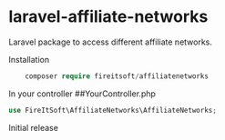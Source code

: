 # laravel-affiliate-networks
Laravel package to access different affiliate networks.


Installation 

```php
    composer require fireitsoft/affiliatenetworks
```


In your controller ##YourController.php

```php
use FireItSoft\AffiliateNetworks\AffiliateNetworks;
```


Initial release
